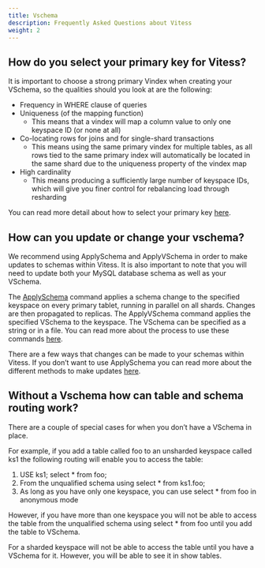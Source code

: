 ```yaml
---
title: Vschema
description: Frequently Asked Questions about Vitess
weight: 2
---
```


## How do you select your primary key for Vitess?

It is important to choose a strong primary Vindex when creating your VSchema, so the qualities should you look at are the following:
- Frequency in WHERE clause of queries
- Uniqueness (of the mapping function) 
	- This means that a vindex will map a column value to only one keyspace ID (or none at all)
- Co-locating rows for joins and for single-shard transactions
	- This means using the same primary vindex for multiple tables, as all rows tied to the same primary index will automatically be located in the same shard due to the uniqueness property of the vindex map
- High cardinality
	- This means producing a sufficiently large number of keyspace IDs, which will give you finer control for rebalancing load through resharding

You can read more detail about how to select your primary key [here](https://vitess.io/blog/2019-02-07-choosing-a-vindex/).

## How can you update or change your vschema?

We recommend using ApplySchema and ApplyVSchema in order to make updates to schemas within Vitess. It is also important to note that you will need to update both your MySQL database schema as well as your VSchema. 

The [ApplySchema](https://vitess.io/docs/reference/programs/vtctl/#applyvschema) command applies a schema change to the specified keyspace on every primary tablet, running in parallel on all shards. Changes are then propagated to replicas. The ApplyVSchema command applies the specified VSchema to the keyspace. The VSchema can be specified as a string or in a file. You can read more about the process to use these commands [here](https://vitess.io/docs/reference/features/schema-management/#changing-your-schema). 

There are a few ways that changes can be made to your schemas within Vitess. If you don’t want to use ApplySchema you can read more about the different methods to make updates [here](https://vitess.io/docs/user-guides/schema-changes/).

## Without a Vschema how can table and schema routing work?

There are a couple of special cases for when you don’t have a VSchema in place. 

For example, if you add a table called foo to an unsharded keyspace called ks1 the following routing will enable you to access the table:
1. USE ks1; select * from foo; 
2. From the unqualified schema using select * from ks1.foo; 
3. As long as you have only one keyspace, you can use select * from foo in anonymous mode 

However, if you have more than one keyspace you will not be able to access the table from the unqualified schema using select * from foo until you add the table to VSchema. 

For a sharded keyspace will not be able to access the table until you have a VSchema for it. However, you will be able to see it in show tables.